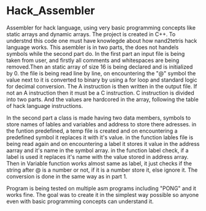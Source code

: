 # Hack_Assembler
Assembler for hack language, using very basic programming concepts like static arrays and dynamic arrays. The project is created in C++. To understnd this code one must have knowlegde about how nand2tetris hack language works. This asembler is in two parts, the does not handels symbols while the second part do. In the first part an input file is being taken from user, and firstly all comments and whitespaces are being removed.Then an static array of size 16 is being declared and is initialized by 0. the file is being read line by line, on encountering the "@" symbol the value next to it is converted to binary by using a for loop and standard logic for decimal conversion. The A instruction is then written in the output file. If not an A instruction then it must be a C instruction. C instruction is divided into two parts. And the values are hardcored in the array, following the table of hack language instructions.

In the second part a class is made having two data members, symbols to store names of lables and variables and address to store there adresses. in the funtion predefined, a temp file is created and on encountering a predefined symbol it replaces it with it's value. in the function lables file is being read again and on encountering a label it stores it value in the address aarray and it's name in the symbol array. in the function label check, if a label is used it replaces it's name with the value stored in address array. Then in Variable function works almost same as label, it just checks if the string after @ is a number or not, if it is a number store it, else ignore it. The conversion is done in the same way as in part 1.

Program is being tested on multiple asm programs including "PONG" and it works fine. The goal was to create it in the simplest way possible so anyone even with basic programming concepts can understand it.
